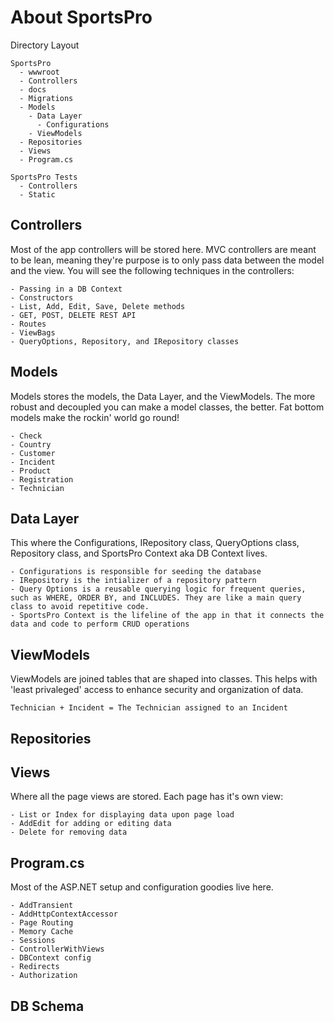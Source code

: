 # About SportsPro

Directory Layout
```
SportsPro
  - wwwroot
  - Controllers
  - docs
  - Migrations
  - Models
    - Data Layer
      - Configurations
    - ViewModels
  - Repositories
  - Views
  - Program.cs

SportsPro Tests
  - Controllers
  - Static
```

## Controllers
Most of the app controllers will be stored here. MVC controllers are meant to be lean, meaning they're purpose is to only pass data between the model and the view. You will see the following techniques in the controllers:
```
- Passing in a DB Context
- Constructors
- List, Add, Edit, Save, Delete methods
- GET, POST, DELETE REST API
- Routes
- ViewBags
- QueryOptions, Repository, and IRepository classes
```
## Models
Models stores the models, the Data Layer, and the ViewModels. The more robust and decoupled you can make a model classes, the better. Fat bottom models make the rockin' world go round!
```
- Check
- Country
- Customer
- Incident
- Product
- Registration
- Technician
```
## Data Layer
This where the Configurations, IRepository class, QueryOptions class, Repository class, and SportsPro Context aka DB Context lives.
```
- Configurations is responsible for seeding the database
- IRepository is the intializer of a repository pattern
- Query Options is a reusable querying logic for frequent queries, such as WHERE, ORDER BY, and INCLUDES. They are like a main query class to avoid repetitive code.
- SportsPro Context is the lifeline of the app in that it connects the data and code to perform CRUD operations
```
## ViewModels
ViewModels are joined tables that are shaped into classes. This helps with 'least privaleged' access to enhance security and organization of data.
```
Technician + Incident = The Technician assigned to an Incident
```
## Repositories
## Views
Where all the page views are stored. Each page has it's own view:
```
- List or Index for displaying data upon page load
- AddEdit for adding or editing data
- Delete for removing data
```
## Program.cs
Most of the ASP.NET setup and configuration goodies live here.
```
- AddTransient
- AddHttpContextAccessor
- Page Routing
- Memory Cache
- Sessions
- ControllerWithViews
- DBContext config
- Redirects
- Authorization
```
## DB Schema
